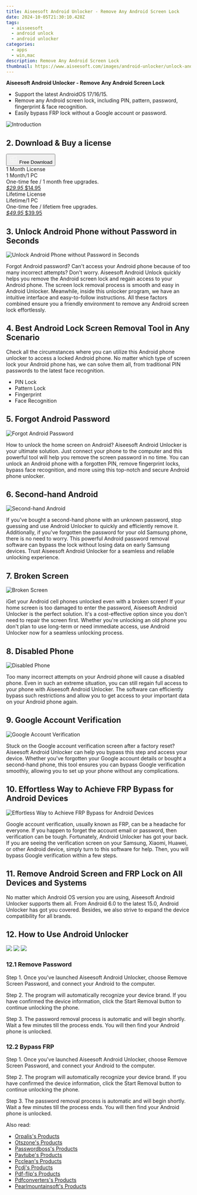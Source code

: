 ```yaml
---
title: Aiseesoft Android Unlocker - Remove Any Android Screen Lock
date: 2024-10-05T21:30:10.428Z
tags: 
  - aisseesoft
  - android unlock
  - android unlocker
categories: 
  - apps
  - win,mac
description: Remove Any Android Screen Lock
thumbnail: https://www.aiseesoft.com/images/android-unlocker/unlock-android-phone.svg
---
```


**Aiseesoft Android Unlocker - Remove Any Android Screen Lock**

- Support the latest AndroidOS 17/16/15.
- Remove any Android screen lock, including PIN, pattern, password, fingerprint & face recognition.
- Easily bypass FRP lock without a Google account or password.

![Introduction](https://www.aiseesoft.com/images/android-unlocker/unlock-android-phone.svg)

## 2. Download & Buy a license

<div class="mx-auto flex items-center justify-center space-x-4">
  <button 
  onclick="javascript:window.open('https://secure.2checkout.com/order/checkout.php?PRODS=45967577&QTY=1&AFFILIATE=108875&OPTIONS45967577=LFT&CART=1&CARD=1&COUPON=AISMONTH&DESIGN_TYPE=2&SHORT_FORM=1', '_blank');
    window.open('https://download.aiseesoft.com/android-unlocker.exe', '_blank');void(0);"
  class="flex flex-row font-bold rounded-lg text-lg w-48 h-16 bg-[#FF8014] text-[#ffffff] items-center justify-center p-2">
    <svg width="24px" height="24px" viewBox="0 0 24 24" xmlns="http://www.w3.org/2000/svg" color="#ffffff" fill="none" stroke="currentColor" stroke-width="3" stroke-linecap="round" stroke-linejoin="round"><path d="M4 16.9865V7.01353C4 6.71792 4.21531 6.46636 4.50737 6.42072L19.3074 4.10822C19.6713 4.05137 20 4.33273 20 4.70103V19.299C20 19.6673 19.6713 19.9486 19.3074 19.8918L4.50737 17.5793C4.21531 17.5336 4 17.2821 4 16.9865Z" stroke="#f8f7f7" stroke-width="1.5"></path><path d="M4 12H20" stroke="#f8f7f7" stroke-width="1.5"></path><path d="M10.5 5.5V18.5" stroke="#f8f7f7" stroke-width="1.5"></path></svg>
    <span class="font-medium mx-auto">Free Download</span>  
  </button>
</div>

<div class="mx-auto flex items-center justify-center">
  <div class="m-8 grid grid-cols-1 gap-6 xl:grid-cols-2">
    <div class="flex w-full flex-col rounded-2xl bg-[#ffffff] text-[#374151] shadow-xl xl:w-96">
      <div class="flex h-full flex-col p-8">
        <div class="pb-6 text-3xl font-bold">1 Month License</div>
        <div class="pb-12 text-lg">
          1 Month/1 PC
          <div class="text-xs">One-time fee / 1 month free upgrades.</div>
        </div>
        <div class="flex flex-col gap-3 text-base"></div>
        <div class="flex flex-grow"></div>
        <div class="flex pt-10">
          <a href="https://secure.2checkout.com/order/checkout.php?PRODS=45967577&QTY=1&AFFILIATE=108875&OPTIONS45967577=LFT&CART=1&CARD=1&COUPON=AISMONTH&DESIGN_TYPE=2&SHORT_FORM=1" class="w-full transform cursor-pointer rounded-lg bg-[#7e22ce] p-3 text-center text-xl font-bold !text-[#ffffff] !no-underline transition-transform hover:bg-purple-800 active:scale-95"> 
           <em class="text-base line-through !text-[#c5c5c5]">$29.95</em>
            $14.95 
          </a>
        </div>
      </div>
    </div>
    <div class="flex w-full flex-col rounded-2xl bg-[#ffffff] text-[#374151] shadow-xl xl:w-96">
      <div class="flex h-full flex-col p-8">
        <div class="pb-6 text-3xl font-bold">Lifetime License</div>
        <div class="pb-12 text-lg">
          Lifetime/1 PC
          <div class="text-xs">One-time fee / lifetiem free upgrades.</div>
        </div>
        <div class="flex flex-col gap-3 text-base"></div>
        <div class="flex flex-grow"></div>
        <div class="flex pt-10">
          <a href="https://secure.2checkout.com/order/checkout.php?PRODS=45967567&QTY=1&AFFILIATE=108875&CART=1&COUPON=AISEOHC&CARD=1&DESIGN_TYPE=2&SHORT_FORM=1" class="w-full transform cursor-pointer rounded-lg bg-[#7e22ce] p-3 text-center text-xl font-bold !text-[#ffffff] !no-underline transition-transform hover:bg-purple-800 active:scale-95">
            <em class="text-base line-through !text-[#c5c5c5]">$49.95</em>
            $39.95
          </a>
        </div>
      </div>
    </div>
  </div>
</div>

## 3. Unlock Android Phone without Password in Seconds

![Unlock Android Phone without Password in Seconds](https://www.aiseesoft.com/images/android-unlocker/remove-screen-lock.svg)

Forgot Android password? Can't access your Android phone because of too many incorrect attempts? Don't worry. Aiseesoft Android Unlock quickly helps you remove the Android screen lock and regain access to your Android phone. The screen lock removal process is smooth and easy in Android Unlocker. Meanwhile, inside this unlocker program, we have an intuitive interface and easy-to-follow instructions. All these factors combined ensure you a friendly environment to remove any Android screen lock effortlessly.

## 4. Best Android Lock Screen Removal Tool in Any Scenario

Check all the circumstances where you can utilize this Android phone unlocker to access a locked Android phone. No matter which type of screen lock your Android phone has, we can solve them all, from traditional PIN passwords to the latest face recognition.

-   PIN Lock
-   Pattern Lock
-   Fingerprint
-   Face Recognition

## 5. Forgot Android Password

![Forgot Android Password](https://www.aiseesoft.com/images/android-unlocker/android-password-removal.svg)

How to unlock the home screen on Android? Aiseesoft Android Unlocker is your ultimate solution. Just connect your phone to the computer and this powerful tool will help you remove the screen password in no time. You can unlock an Android phone with a forgotten PIN, remove fingerprint locks, bypass face recognition, and more using this top-notch and secure Android phone unlocker.

## 6. Second-hand Android

![Second-hand Android](https://www.aiseesoft.com/images/android-unlocker/second-hand-android.svg)

If you've bought a second-hand phone with an unknown password, stop guessing and use Android Unlocker to quickly and efficiently remove it. Additionally, if you've forgotten the password for your old Samsung phone, there is no need to worry. This powerful Android password removal software can bypass the lock without losing data on early Samsung devices. Trust Aiseesoft Android Unlocker for a seamless and reliable unlocking experience.

## 7. Broken Screen

![Broken Screen](https://www.aiseesoft.com/images/android-unlocker/broken-android-screen.png)

iGet your Android cell phones unlocked even with a broken screen! If your home screen is too damaged to enter the password, Aiseesoft Android Unlocker is the perfect solution. It's a cost-effective option since you don't need to repair the screen first. Whether you're unlocking an old phone you don't plan to use long-term or need immediate access, use Android Unlocker now for a seamless unlocking process.

## 8. Disabled Phone

![Disabled Phone](https://www.aiseesoft.com/images/android-unlocker/disabled-android.svg)

Too many incorrect attempts on your Android phone will cause a disabled phone. Even in such an extreme situation, you can still regain full access to your phone with Aiseesoft Android Unlocker. The software can efficiently bypass such restrictions and allow you to get access to your important data on your Android phone again.

## 9. Google Account Verification

![Google Account Verification](https://www.aiseesoft.com/images/android-unlocker/google-account-verification.svg)

Stuck on the Google account verification screen after a factory reset? Aiseesoft Android Unlocker can help you bypass this step and access your device. Whether you've forgotten your Google account details or bought a second-hand phone, this tool ensures you can bypass Google verification smoothly, allowing you to set up your phone without any complications.

## 10. Effortless Way to Achieve FRP Bypass for Android Devices

![Effortless Way to Achieve FRP Bypass for Android Devices](https://www.aiseesoft.com/images/android-unlocker/bypass-frp.svg)

Google account verification, usually known as FRP, can be a headache for everyone. If you happen to forget the account email or password, then verification can be tough. Fortunately, Android Unlocker has got your back. If you are seeing the verification screen on your Samsung, Xiaomi, Huawei, or other Android device, simply turn to this software for help. Then, you will bypass Google verification within a few steps.

## 11. Remove Android Screen and FRP Lock on All Devices and Systems

No matter which Android OS version you are using, Aiseesoft Android Unlocker supports them all. From Android 6.0 to the latest 15.0, Android Unlocker has got you covered. Besides, we also strive to expand the device compatibility for all brands.

## 12. How to Use Android Unlocker

![](https://www.aiseesoft.com/images/android-unlocker/start-removing-screen-lock.jpg)
![](https://www.aiseesoft.com/images/android-unlocker/screen-lock-removal-succeeds.jpg)
![](https://www.aiseesoft.com/images/android-unlocker/select-remove-screen-password.jpg)

### 12.1 Remove Password

Step 1. Once you've launched Aiseesoft Android Unlocker, choose Remove Screen Password, and connect your Android to the computer.

Step 2. The program will automatically recognize your device brand. If you have confirmed the device information, click the Start Removal button to continue unlocking the phone.

Step 3. The password removal process is automatic and will begin shortly. Wait a few minutes till the process ends. You will then find your Android phone is unlocked.

### 12.2 Bypass FRP

Step 1. Once you've launched Aiseesoft Android Unlocker, choose Remove Screen Password, and connect your Android to the computer.

Step 2. The program will automatically recognize your device brand. If you have confirmed the device information, click the Start Removal button to continue unlocking the phone.

Step 3. The password removal process is automatic and will begin shortly. Wait a few minutes till the process ends. You will then find your Android phone is unlocked.

<ins class="adsbygoogle"
      style="display:block"
      data-ad-client="ca-pub-7571918770474297"
      data-ad-slot="8358498916"
      data-ad-format="auto"
      data-full-width-responsive="true"></ins>

<span class="atpl-alsoreadstyle">Also read:</span>
<div><ul>
<li><a href="https://tools.techidaily.com/orpalis/products/"><u>Orpalis's Products</u></a></li>
<li><a href="https://tools.techidaily.com/otszone/products/"><u>Otszone's Products</u></a></li>
<li><a href="https://tools.techidaily.com/passwordboss/products/"><u>Passwordboss's Products</u></a></li>
<li><a href="https://tools.techidaily.com/pavtube/products/"><u>Pavtube's Products</u></a></li>
<li><a href="https://tools.techidaily.com/pcclean/products/"><u>Pcclean's Products</u></a></li>
<li><a href="https://tools.techidaily.com/pcdj/products/"><u>Pcdj's Products</u></a></li>
<li><a href="https://tools.techidaily.com/pdf-flip/products/"><u>Pdf-flip's Products</u></a></li>
<li><a href="https://tools.techidaily.com/pdfconverters/products/"><u>Pdfconverters's Products</u></a></li>
<li><a href="https://tools.techidaily.com/pearlmountainsoft/products/"><u>Pearlmountainsoft's Products</u></a></li>
</ul></div>

